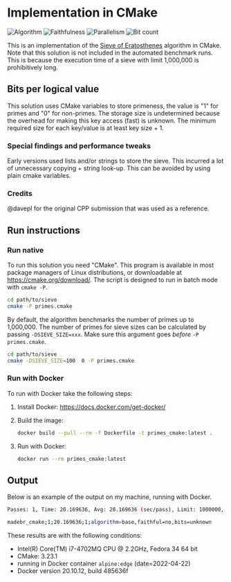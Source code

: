 # Implementation in CMake

![Algorithm](https://img.shields.io/badge/Algorithm-base-green)
![Faithfulness](https://img.shields.io/badge/Faithful-no-yellowgreen)
![Parallelism](https://img.shields.io/badge/Parallel-no-green)
![Bit count](https://img.shields.io/badge/Bits-unknown-yellowgreen)

This is an implementation of the [Sieve of Eratosthenes](https://en.wikipedia.org/wiki/Sieve_of_Eratosthenes) algorithm in CMake. Note that this solution is not included in the automated benchmark runs. This is because the execution time of a sieve with limit 1,000,000 is prohibitively long.

## Bits per logical value

This solution uses CMake variables to store primeness, the value is "1" for primes and "0" for non-primes. 
The storage size is undetermined because the overhead for making this key access (fast) is unknown.
The minimum required size for each key/value is at least key size + 1.

### Special findings and performance tweaks

Early versions used lists and/or strings to store the sieve.
This incurred a lot of unnecessary copying + string look-up.
This can be avoided by using plain cmake variables.

### Credits

@davepl for the original CPP submission that was used as a reference.

## Run instructions

### Run native

To run this solution you need "CMake".
This program is available in most package managers of Linux distributions,
or downloadable at https://cmake.org/download/.
The script is designed to run in batch mode with `cmake -P`.

```bash
cd path/to/sieve
cmake -P primes.cmake
```

By default, the algorithm benchmarks the number of primes up to 1,000,000.
The number of primes for sieve sizes can be calculated by passing `-DSIEVE_SIZE=xxx`.
Make sure this argument goes *before* `-P primes.cmake`.

```bash
cd path/to/sieve
cmake -DSIEVE_SIZE=100  0 -P primes.cmake

```

### Run with Docker

To run with Docker take the following steps:

1. Install Docker: <https://docs.docker.com/get-docker/>
2. Build the image:

    ```bash
    docker build --pull --rm -f Dockerfile -t primes_cmake:latest .
    ```

3. Run with Docker:

    ```bash
    docker run --rm primes_cmake:latest
    ```

## Output

Below is an example of the output on my machine, running with Docker.

```bash
Passes: 1, Time: 20.169636, Avg: 20.169636 (sec/pass), Limit: 1000000, Count: 78498, Valid: true

madebr_cmake;1;20.169636;1;algorithm=base,faithful=no,bits=unknown
```

These results are with the following conditions:

- Intel(R) Core(TM) i7-4702MQ CPU @ 2.2GHz, Fedora 34 64 bit
- CMake: 3.23.1
- running in Docker container `alpine:edge` (date=2022-04-22)
- Docker version 20.10.12, build 485636f
